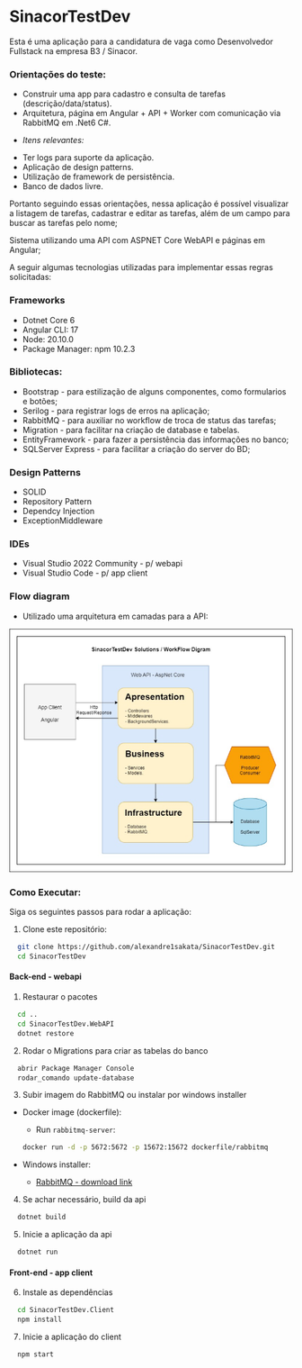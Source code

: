 # SinacorTestDev
Esta é uma aplicação para a candidatura de vaga como Desenvolvedor Fullstack na empresa B3 / Sinacor.

### Orientações do teste:
- Construir uma app para cadastro e consulta de tarefas (descrição/data/status).
- Arquitetura, página em Angular + API +  Worker com comunicação via RabbitMQ em .Net6  C#.
* _Itens relevantes:_
- Ter logs para suporte da aplicação.
- Aplicação de design patterns.
- Utilização de framework de persistência.
- Banco de dados livre.

Portanto seguindo essas orientações, nessa aplicação é possível visualizar a listagem de tarefas, cadastrar e editar as tarefas, além de um campo para buscar as tarefas pelo nome;

Sistema utilizando uma API com ASPNET Core WebAPI e páginas em Angular;

A seguir algumas tecnologias utilizadas para implementar essas regras solicitadas:

### Frameworks
- Dotnet Core 6
- Angular CLI: 17
- Node: 20.10.0
- Package Manager: npm 10.2.3

### Bibliotecas:
- Bootstrap - para estilização de alguns componentes, como formularios e botões;
- Serilog - para registrar logs de erros na aplicação;
- RabbitMQ - para auxiliar no workflow de troca de status das tarefas;
- Migration - para facilitar na criação de database e tabelas.
- EntityFramework - para fazer a persistência das informações no banco;
- SQLServer Express - para facilitar a criação do server do BD;

### Design Patterns
- SOLID
- Repository Pattern
- Dependcy Injection
- ExceptionMiddleware

### IDEs
- Visual Studio 2022 Community - p/ webapi
- Visual Studio Code - p/ app client

### Flow diagram
- Utilizado uma arquitetura em camadas para a API:

![ProjectDiagram](./Resources/ImagesReadme/SinacorTestDev_Diagram.jpg)

### Como Executar:

Siga os seguintes passos para rodar a aplicação:

1. Clone este repositório:

```bash
  git clone https://github.com/alexandre1sakata/SinacorTestDev.git
  cd SinacorTestDev

```

#### Back-end - webapi

1. Restaurar o pacotes
```bash
  cd ..
  cd SinacorTestDev.WebAPI
  dotnet restore
```

2. Rodar o Migrations para criar as tabelas do banco
```bash
  abrir Package Manager Console
  rodar_comando update-database
```

3. Subir imagem do RabbitMQ ou instalar por windows installer

- Docker image (dockerfile):
    - Run `rabbitmq-server`:
    ``` bash
    docker run -d -p 5672:5672 -p 15672:15672 dockerfile/rabbitmq
    ```

- Windows installer:
    - [RabbitMQ - download link](https://www.rabbitmq.com/download.html)

4. Se achar necessário, build da api
```bash
  dotnet build
```

5. Inicie a aplicação da api
```bash
  dotnet run
```

#### Front-end - app client

6. Instale as dependências
```bash
  cd SinacorTestDev.Client
  npm install
```

7. Inicie a aplicação do client
```bash
  npm start
```
